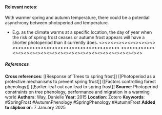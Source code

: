 #### **Relevant notes**:
With warmer spring and autumn temperature, there could be a potential asynchrony between photoperiod and temperature. 
- E.g. as the climate warms at a specific location, the day of year when the risk of spring frost ceases or autumn frost appears will have a shorter photoperiod than it currently does.
<><><><><><><><><><><><><><><><><><><><><><><><><><><><><>
<><><><><><><><><><><><><><><><><><><><><><><><><><><><><>
##### References
**Cross references**: 
[[Response of Trees to spring frost]]
[[Photoperiod as a protective mechanisms to prevent spring frost]]
[[Factors controlling forest phenology]]
[[Earlier-leaf out can lead to spring frost]]
**Source**: Photoperiod constraints on tree phenology, performance and migration in a warming world
**Authors**: Way, Danielle
**Year**: 2015
**Location**: Zotero
**Keywords**: #SpringFrost #AutumnPhenology #SpringPhenology #AutumnFrost
**Added to slipbox on**: 7 January 2025